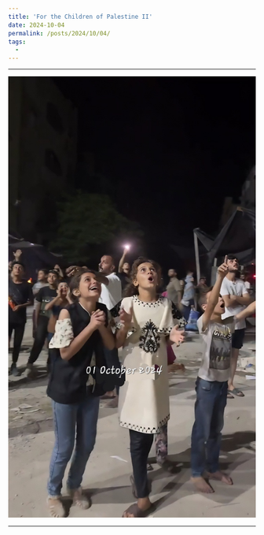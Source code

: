 ```yaml
---
title: 'For the Children of Palestine II'
date: 2024-10-04
permalink: /posts/2024/10/04/
tags:
  - 
---
```

---

<img src="/images/For_the_Children_of_Palestine.jpg" alt="For the Children of Palestine" />

---
